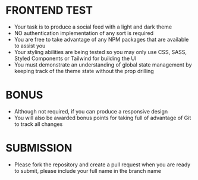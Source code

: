 # FRONTEND TEST

- Your task is to produce a social feed with a light and dark theme
- NO authentication implementation of any sort is required
- You are free to take advantage of any NPM packages that are available to assist you
- Your styling abilities are being tested so you may only use CSS, SASS, Styled Components or Tailwind for building the UI 
- You must demonstrate an understanding of global state management by keeping track of the theme state without the prop drilling

# BONUS 

- Although not required, if you can produce a responsive design
- You will also be awarded bonus points for taking full of advantage of Git to track all changes

# SUBMISSION

- Please fork the repository and create a pull request when you are ready to submit, please include your full name in the branch name